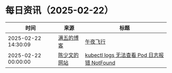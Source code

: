 ﻿# 每日资讯（2025-02-22）

|时间|来源|标题|
|---|---|---|
|2025-02-22 14:30:09|[满五的博客](https://blog.aeilot.top/index.xml)|[午夜飞行](https://blog.aeilot.top/2025/02/22/midnight_flight/)|
|2025-02-22 00:00:00|[陈少文的网站](https://www.chenshaowen.com/atom.xml)|[kubectl logs 无法查看 Pod 日志报错 NotFound](https://www.chenshaowen.com/blog/kubectl-logs-not-found-error.html)|
